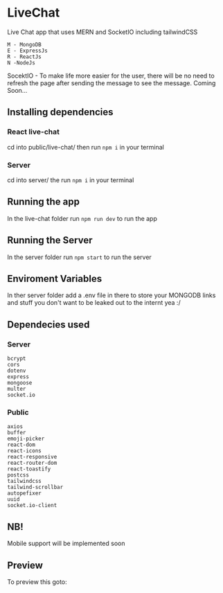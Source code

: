 # LiveChat
Live Chat app that uses MERN and SocketIO including tailwindCSS
  
    M - MongoDB
    E - ExpressJs
    R - ReactJs
    N -NodeJs

SocektIO - To make life more easier for the user, there will be no need to refresh the page after sending the message to see the message. Coming Soon...

## Installing dependencies
### React live-chat
  cd into public/live-chat/ then run `npm i` in your terminal
### Server
  cd into server/ the run `npm i` in your terminal
  
## Running the app
  In the live-chat folder run `npm run dev` to run the app
  
## Running the Server
  In the server folder run `npm start` to run the server

## Enviroment Variables
  In ther server folder add a .env file in there to store your MONGODB links and stuff you don't want to be leaked out to the internt yea :/
  
## Dependecies used
### Server
    bcrypt
    cors
    dotenv
    express
    mongoose
    multer
    socket.io
   
### Public
    axios
    buffer
    emoji-picker
    react-dom
    react-icons
    react-responsive
    react-router-dom
    react-toastify
    postcss
    tailwindcss
    tailwind-scrollbar
    autopefixer
    uuid
    socket.io-client

## NB!
  Mobile support will be implemented soon

## Preview
  To preview this goto: 
